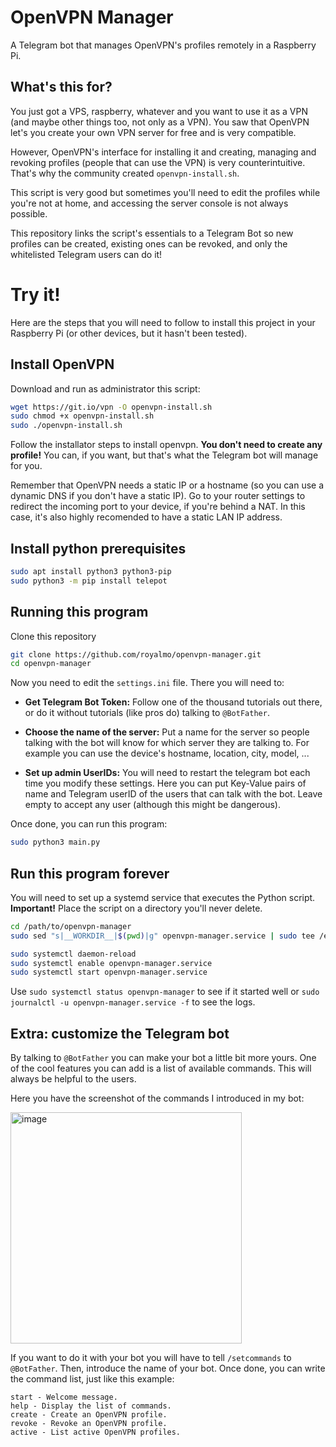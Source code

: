 # OpenVPN Manager

A Telegram bot that manages OpenVPN's profiles remotely in a Raspberry Pi.

## What's this for?

You just got a VPS, raspberry, whatever and you want to use it as a VPN (and
maybe other things too, not only as a VPN). You saw that OpenVPN let's you
create your own VPN server for free and is very compatible.

However, OpenVPN's interface for installing it and creating, managing and
revoking profiles (people that can use the VPN) is very counterintuitive. That's
why the community created `openvpn-install.sh`.

This script is very good but sometimes you'll need to edit the profiles while
you're not at home, and accessing the server console is not always possible.

This repository links the script's essentials to a Telegram Bot so new profiles
can be created, existing ones can be revoked, and only the whitelisted Telegram
users can do it!

# Try it!

Here are the steps that you will need to follow to install this project
in your Raspberry Pi (or other devices, but it hasn't been tested).

## Install OpenVPN

Download and run as administrator this script:

```sh
wget https://git.io/vpn -O openvpn-install.sh
sudo chmod +x openvpn-install.sh
sudo ./openvpn-install.sh
```

Follow the installator steps to install openvpn.
**You don't need to create any profile!** You can, if you want, but that's
what the Telegram bot will manage for you.

Remember that OpenVPN needs a static IP or a hostname (so you can use a
dynamic DNS if you don't have a static IP). Go to your router settings to
redirect the incoming port to your device, if you're behind a NAT. In this case,
it's also highly recomended to have a static LAN IP address.

## Install python prerequisites

```sh
sudo apt install python3 python3-pip
sudo python3 -m pip install telepot
```

## Running this program

Clone this repository

```sh
git clone https://github.com/royalmo/openvpn-manager.git
cd openvpn-manager
```

Now you need to edit the `settings.ini` file. There you will need to:

- **Get Telegram Bot Token:** Follow one of the thousand tutorials out there,
  or do it without tutorials (like pros do) talking to `@BotFather`.

- **Choose the name of the server:** Put a name for the server so people talking
  with the bot will know for which server they are talking to. For example you
  can use the device's hostname, location, city, model, ...

- **Set up admin UserIDs:** You will need to restart the telegram bot each time
  you modify these settings. Here you can put Key-Value pairs of name and
  Telegram userID of the users that can talk with the bot. Leave empty to
  accept any user (although this might be dangerous).

Once done, you can run this program:

```sh
sudo python3 main.py
```

## Run this program forever

You will need to set up a systemd service that executes the Python script.
**Important!** Place the script on a directory you'll never delete.

```sh
cd /path/to/openvpn-manager
sudo sed "s|__WORKDIR__|$(pwd)|g" openvpn-manager.service | sudo tee /etc/systemd/system/openvpn-manager.service > /dev/null

sudo systemctl daemon-reload
sudo systemctl enable openvpn-manager.service
sudo systemctl start openvpn-manager.service
```

Use `sudo systemctl status openvpn-manager` to see if it started well or
`sudo journalctl -u openvpn-manager.service -f` to see the logs.

## Extra: customize the Telegram bot

By talking to `@BotFather` you can make your bot a little bit more yours. One
of the cool features you can add is a list of available commands. This will
always be helpful to the users.

Here you have the screenshot of the commands I introduced in my bot:

<img width="370" alt="image" src="https://github.com/royalmo/openvpn-manager/assets/49844173/91f62329-eeb0-40f9-9a35-e911079d3831">

If you want to do it with your bot you will have to tell `/setcommands` to
`@BotFather`. Then, introduce the name of your bot. Once done, you can
write the command list, just like this example:

```
start - Welcome message.
help - Display the list of commands.
create - Create an OpenVPN profile.
revoke - Revoke an OpenVPN profile.
active - List active OpenVPN profiles.
```
